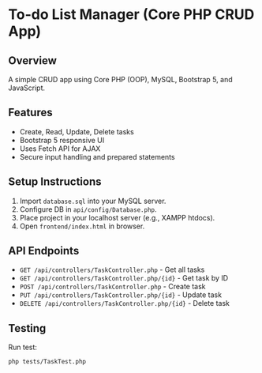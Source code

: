 # To-do List Manager (Core PHP CRUD App)

## Overview
A simple CRUD app using Core PHP (OOP), MySQL, Bootstrap 5, and JavaScript.

## Features
- Create, Read, Update, Delete tasks
- Bootstrap 5 responsive UI
- Uses Fetch API for AJAX
- Secure input handling and prepared statements

## Setup Instructions
1. Import `database.sql` into your MySQL server.
2. Configure DB in `api/config/Database.php`.
3. Place project in your localhost server (e.g., XAMPP htdocs).
4. Open `frontend/index.html` in browser.

## API Endpoints
- `GET /api/controllers/TaskController.php` - Get all tasks
- `GET /api/controllers/TaskController.php/{id}` - Get task by ID
- `POST /api/controllers/TaskController.php` - Create task
- `PUT /api/controllers/TaskController.php/{id}` - Update task
- `DELETE /api/controllers/TaskController.php/{id}` - Delete task

## Testing
Run test:
```bash
php tests/TaskTest.php
```
